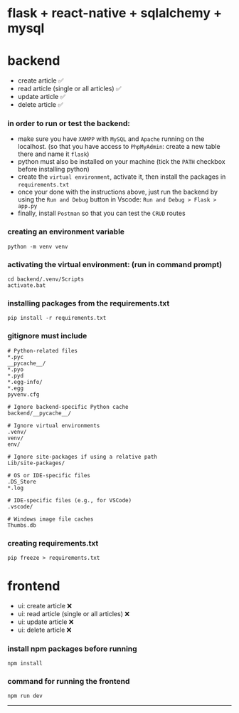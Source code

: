 # flask + react-native + sqlalchemy + mysql

# backend
- create article ✅
- read article (single or all articles) ✅ 
- update article ✅
- delete article ✅

### in order to run or test the backend:
- make sure you have ```XAMPP``` with ```MySQL``` and ```Apache``` running on the localhost. (so that you have access to ```PhpMyAdmin```: create a new table there and name it ```flask```)
- python must also be installed on your machine (tick the ```PATH``` checkbox before installing python)
- create the ```virtual environment```, activate it, then install the packages in ```requirements.txt```
- once your done with the instructions above, just run the backend by using the ```Run and Debug``` button in Vscode:
``` Run and Debug > Flask > app.py ```
- finally, install ```Postman``` so that you can test the ```CRUD``` routes 

### creating an environment variable
```
python -m venv venv
```

### activating the virtual environment: (run in command prompt)
```
cd backend/.venv/Scripts
activate.bat
```

### installing packages from the requirements.txt
```
pip install -r requirements.txt
```

### gitignore must include

```
# Python-related files
*.pyc
__pycache__/
*.pyo
*.pyd
*.egg-info/
*.egg
pyvenv.cfg

# Ignore backend-specific Python cache
backend/__pycache__/

# Ignore virtual environments
.venv/
venv/
env/

# Ignore site-packages if using a relative path
Lib/site-packages/

# OS or IDE-specific files
.DS_Store
*.log

# IDE-specific files (e.g., for VSCode)
.vscode/

# Windows image file caches
Thumbs.db

```

### creating requirements.txt
```
pip freeze > requirements.txt
```

# frontend
- ui: create article ❌
- ui: read article (single or all articles) ❌
- ui: update article ❌
- ui: delete article ❌

### install npm packages before running 
```
npm install
```

### command for running the frontend
```
npm run dev
```
  
****
